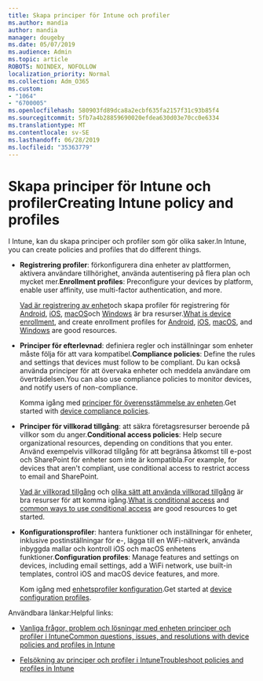 ```yaml
---
title: Skapa principer för Intune och profiler
ms.author: mandia
author: mandia
manager: dougeby
ms.date: 05/07/2019
ms.audience: Admin
ms.topic: article
ROBOTS: NOINDEX, NOFOLLOW
localization_priority: Normal
ms.collection: Adm_O365
ms.custom:
- "1064"
- "6700005"
ms.openlocfilehash: 580903fd89dca8a2ecbf635fa2157f31c93b85f4
ms.sourcegitcommit: 5fb7a4b28859690020efdea630d03e70cc0e6334
ms.translationtype: MT
ms.contentlocale: sv-SE
ms.lasthandoff: 06/28/2019
ms.locfileid: "35363779"
---
```

# <a name="creating-intune-policy-and-profiles"></a><span data-ttu-id="437b2-102">Skapa principer för Intune och profiler</span><span class="sxs-lookup"><span data-stu-id="437b2-102">Creating Intune policy and profiles</span></span>

<span data-ttu-id="437b2-103">I Intune, kan du skapa principer och profiler som gör olika saker.</span><span class="sxs-lookup"><span data-stu-id="437b2-103">In Intune, you can create policies and profiles that do different things.</span></span>

- <span data-ttu-id="437b2-104">**Registrering profiler**: förkonfigurera dina enheter av plattformen, aktivera användare tillhörighet, använda autentisering på flera plan och mycket mer.</span><span class="sxs-lookup"><span data-stu-id="437b2-104">**Enrollment profiles**: Preconfigure your devices by platform, enable user affinity, use multi-factor authentication, and more.</span></span>

  <span data-ttu-id="437b2-105">[Vad är registrering av enhet](https://docs.microsoft.com/intune/device-enrollment)och skapa profiler för registrering för [Android](https://docs.microsoft.com/intune/android-enroll), [iOS](https://docs.microsoft.com/intune/ios-enroll), [macOS](https://docs.microsoft.com/intune/macos-enroll)och [Windows](https://docs.microsoft.com/intune/windows-enrollment-methods) är bra resurser.</span><span class="sxs-lookup"><span data-stu-id="437b2-105">[What is device enrollment](https://docs.microsoft.com/intune/device-enrollment), and create enrollment profiles for [Android](https://docs.microsoft.com/intune/android-enroll), [iOS](https://docs.microsoft.com/intune/ios-enroll), [macOS](https://docs.microsoft.com/intune/macos-enroll), and [Windows](https://docs.microsoft.com/intune/windows-enrollment-methods) are good resources.</span></span>

- <span data-ttu-id="437b2-106">**Principer för efterlevnad**: definiera regler och inställningar som enheter måste följa för att vara kompatibel.</span><span class="sxs-lookup"><span data-stu-id="437b2-106">**Compliance policies**: Define the rules and settings that devices must follow to be compliant.</span></span> <span data-ttu-id="437b2-107">Du kan också använda principer för att övervaka enheter och meddela användare om överträdelsen.</span><span class="sxs-lookup"><span data-stu-id="437b2-107">You can also use compliance policies to monitor devices, and notify users of non-compliance.</span></span>

  <span data-ttu-id="437b2-108">Komma igång med [principer för överensstämmelse av enheten](https://docs.microsoft.com/intune/device-compliance-get-started).</span><span class="sxs-lookup"><span data-stu-id="437b2-108">Get started with [device compliance policies](https://docs.microsoft.com/intune/device-compliance-get-started).</span></span>
- <span data-ttu-id="437b2-109">**Principer för villkorad tillgång**: att säkra företagsresurser beroende på villkor som du anger.</span><span class="sxs-lookup"><span data-stu-id="437b2-109">**Conditional access policies**: Help secure organizational resources, depending on conditions that you enter.</span></span> <span data-ttu-id="437b2-110">Använd exempelvis villkorad tillgång för att begränsa åtkomst till e-post och SharePoint för enheter som inte är kompatibla.</span><span class="sxs-lookup"><span data-stu-id="437b2-110">For example, for devices that aren't compliant, use conditional access to restrict access to email and SharePoint.</span></span>

  <span data-ttu-id="437b2-111">[Vad är villkorad tillgång](https://docs.microsoft.com/intune/conditional-access) och [olika sätt att använda villkorad tillgång](https://docs.microsoft.com/intune/conditional-access-intune-common-ways-use) är bra resurser för att komma igång.</span><span class="sxs-lookup"><span data-stu-id="437b2-111">[What is conditional access](https://docs.microsoft.com/intune/conditional-access) and [common ways to use conditional access](https://docs.microsoft.com/intune/conditional-access-intune-common-ways-use) are good resources to get started.</span></span>

- <span data-ttu-id="437b2-112">**Konfigurationsprofiler**: hantera funktioner och inställningar för enheter, inklusive postinställningar för e-, lägga till en WiFi-nätverk, använda inbyggda mallar och kontroll iOS och macOS enhetens funktioner.</span><span class="sxs-lookup"><span data-stu-id="437b2-112">**Configuration profiles**: Manage features and settings on devices, including email settings, add a WiFi network, use built-in templates, control iOS and macOS device features, and more.</span></span>

  <span data-ttu-id="437b2-113">Kom igång med [enhetsprofiler konfiguration](https://docs.microsoft.com/intune/device-profiles).</span><span class="sxs-lookup"><span data-stu-id="437b2-113">Get started at [device configuration profiles](https://docs.microsoft.com/intune/device-profiles).</span></span>

<span data-ttu-id="437b2-114">Användbara länkar:</span><span class="sxs-lookup"><span data-stu-id="437b2-114">Helpful links:</span></span>

- [<span data-ttu-id="437b2-115">Vanliga frågor, problem och lösningar med enheten principer och profiler i Intune</span><span class="sxs-lookup"><span data-stu-id="437b2-115">Common questions, issues, and resolutions with device policies and profiles in Intune</span></span>](https://docs.microsoft.com/intune/device-profile-troubleshoot)

- [<span data-ttu-id="437b2-116">Felsökning av principer och profiler i Intune</span><span class="sxs-lookup"><span data-stu-id="437b2-116">Troubleshoot policies and profiles in Intune</span></span>](https://docs.microsoft.com/intune/troubleshoot-policies-in-microsoft-intune)
